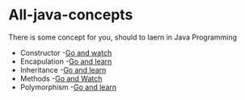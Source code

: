 # All-java-concepts
There is some concept for you, should to laern in Java Programming
- Constructor
   -[Go and watch](https://youtu.be/RC_NgFoMsj4)
- Encapulation
   -[Go and learn](https://youtu.be/1g7uZGtDYXs)
- Inheritance
   -[Go and learn](https://youtu.be/2iFQBDF8ImA)
- Methods
   -[Go and Watch](https://youtu.be/RRncvRwWH_o)
- Polymorphism
   -[Go and learn](https://youtu.be/cjbiC2DAyMk)


